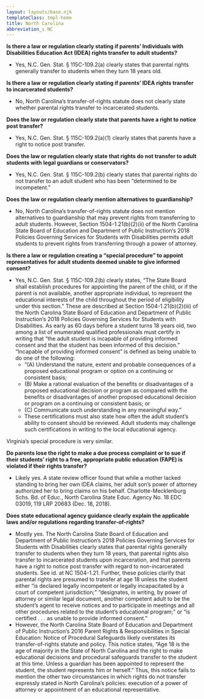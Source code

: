 ```yaml
---
layout: layouts/base.njk
templateClass: tmpl-home
title: North Carolina
abbreviation_: NC
---
```


**Is there a law or regulation clearly stating if parents’ Individuals with Disabilities Education Act (IDEA) rights transfer to adult students?**

- Yes, N.C. Gen. Stat. § 115C-109.2(a) clearly states that parental rights generally transfer to students when they turn 18 years old.

**Is there a law or regulation clearly stating if parents’ IDEA rights transfer to incarcerated students?**

- No, North Carolina’s transfer-of-rights statute does not clearly state whether parental rights transfer to incarcerated students.

**Does the law or regulation clearly state that parents have a right to notice post transfer?**

- Yes, N.C. Gen. Stat. § 115C-109.2(a)(1) clearly states that parents have a right to notice post transfer.

**Does the law or regulation clearly state that rights do not transfer to adult students with legal guardians or conservators?**

- Yes, N.C. Gen. Stat. § 115C-109.2(b) clearly states that parental rights do not transfer to an adult student who has been “determined to be incompetent.”

**Does the law or regulation clearly mention alternatives to guardianship?**

- No, North Carolina’s transfer-of-rights statute does not mention alternatives to guardianship that may prevent rights from transferring to adult students. However, Section 1504-1.21(b)(2)(ii) of the North Carolina State Board of Education and Department of Public Instruction‘s 2018 Policies Governing Services for Students with Disabilities permits adult students to prevent rights from transferring through a power of attorney.

**Is there a law or regulation creating a “special procedure” to appoint representatives for adult students deemed unable to give informed consent?**

- Yes, N.C. Gen. Stat. § 115C-109.2(b) clearly states, “The State Board shall establish procedures for appointing the parent of the child, or if the parent is not available, another appropriate individual, to represent the educational interests of the child throughout the period of eligibility under this section.” These are described at Section 1504-1.21(b)(2)(iii) of the North Carolina State Board of Education and Department of Public Instruction‘s 2018 Policies Governing Services for Students with Disabilities. As early as 60 days before a student turns 18 years old, two among a list of enumerated qualified professionals must certify in writing that “the adult student is incapable of providing informed consent and that the student has been informed of this decision.” “Incapable of providing informed consent” is defined as being unable to do one of the following:
  - “(A) Understand the nature, extent and probable consequences of a proposed educational program or option on a continuing or consistent basis;
  - (B) Make a rational evaluation of the benefits or disadvantages of a proposed educational decision or program as compared with the benefits or disadvantages of another proposed educational decision or program on a continuing or consistent basis; or
  - (C) Communicate such understanding in any meaningful way.”
  - These certifications must also state how often the adult student’s ability to consent should be reviewed. Adult students may challenge such certifications in writing to the local educational agency.

Virginia’s special procedure is very similar.

**Do parents lose the right to make a due process complaint or to sue if their students’ right to a free, appropriate public education (FAPE) is violated if their rights transfer?**

- Likely yes. A state review officer found that while a mother lacked standing to bring her own IDEA claims, her adult son’s power of attorney authorized her to bring claims on his behalf. Charlotte-Mecklenburg Schs. Bd. of Educ., North Carolina State Educ. Agency No. 18 EDC 03019, 119 LRP 20683 (Dec. 18, 2018).

**Does state educational agency guidance clearly explain the applicable laws and/or regulations regarding transfer-of-rights?**

- Mostly yes. The North Carolina State Board of Education and Department of Public Instruction‘s 2018 Policies Governing Services for Students with Disabilities clearly states that parental rights generally transfer to students when they turn 18 years, that parental rights also transfer to incarcerated students upon incarceration, and that parents have a right to notice post transfer with regard to non-incarcerated students. See id. at NC 1504-1.21. Further, these policies clarify that parental rights are presumed to transfer at age 18 unless the student either “is declared legally incompetent or legally incapacitated by a court of competent jurisdiction;” “designates, in writing, by power of attorney or similar legal document, another competent adult to be the student’s agent to receive notices and to participate in meetings and all other procedures related to the student’s educational program;” or “is certified . . . as unable to provide informed consent.”
- However, the North Carolina State Board of Education and Department of Public Instruction‘s 2016 Parent Rights & Responsibilities in Special Education: Notice of Procedural Safeguards likely overstates its transfer-of-rights statute and policy. This notice states, “Age 18 is the age of majority in the State of North Carolina and the right to make educational decisions and procedural safeguards transfer to the student at this time. Unless a guardian has been appointed to represent the student, the student represents him or herself.” Thus, this notice fails to mention the other two circumstances in which rights do not transfer expressly stated in North Carolina’s policies: execution of a power of attorney or appointment of an educational representative.
